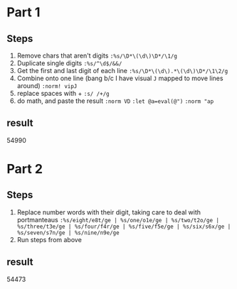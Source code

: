 
# Part 1
## Steps
1. Remove chars that aren't digits
`:%s/\D*\(\d\)\D*/\1/g`
2. Duplicate single digits
`:%s/^\d$/&&/`
3. Get the first and last digit of each line
`:%s/\D*\(\d\).*\(\d\)\D*/\1\2/g`
4. Combine onto one line (bang b/c I have visual `J` mapped to move lines around)
`:norm! vipJ`
5. replace spaces with +
`:s/ /+/g`
6. do math, and paste the result
`:norm VD`
`:let @a=eval(@")`
`:norm "ap`

## result
54990

# Part 2
## Steps
1. Replace number words with their digit, taking care to deal with portmanteaus
`:%s/eight/e8t/ge | %s/one/o1e/ge | %s/two/t2o/ge | %s/three/t3e/ge | %s/four/f4r/ge | %s/five/f5e/ge | %s/six/s6x/ge | %s/seven/s7n/ge | %s/nine/n9e/ge`
2. Run steps from above

## result
54473
